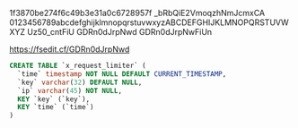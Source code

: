 1f3870be274f6c49b3e31a0c6728957f
_bRbQiE2VmoqzhNmJcmxCA
0123456789abcdefghijklmnopqrstuvwxyzABCDEFGHIJKLMNOPQRSTUVWXYZ
Uz50_cntFiU
GDRn0dJrpNwd
GDRn0dJrpNwFiUn

https://fsedit.cf/GDRn0dJrpNwd


```sql
CREATE TABLE `x_request_limiter` (
  `time` timestamp NOT NULL DEFAULT CURRENT_TIMESTAMP,
  `key` varchar(32) DEFAULT NULL,
  `ip` varchar(45) NOT NULL,
  KEY `key` (`key`),
  KEY `time` (`time`)
)
```